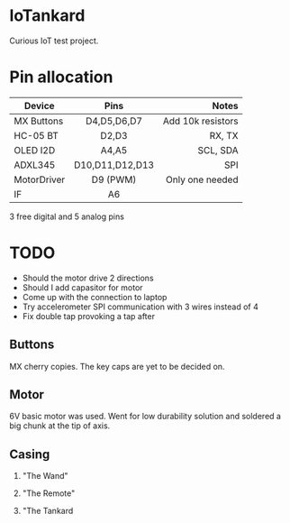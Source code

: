# IoTankard

Curious IoT test project.


# Pin allocation

| Device        | Pins              | Notes                  |
| ------------- |:-------------:    | ----------------------:|
| MX Buttons    | D4,D5,D6,D7       |  Add 10k resistors     |
| HC-05 BT      | D2,D3             |   RX, TX               |
| OLED I2D      | A4,A5             |   SCL, SDA             |
| ADXL345       | D10,D11,D12,D13   |        SPI             |
| MotorDriver   | D9 (PWM)          |    Only one needed     |
| IF            | A6                |                        |

3 free digital and 5 analog pins


# TODO

- Should the motor drive 2 directions
- Should I add capasitor for motor
- Come up with the connection to laptop
- Try accelerometer SPI communication with 3 wires instead of 4
- Fix double tap provoking a tap after

## Buttons

MX cherry copies. The key caps are yet to be decided on.

## Motor

6V basic motor was used. Went for low durability solution and soldered a big chunk at the tip of axis.

## Casing

1. "The Wand"

2. "The Remote"

3. "The Tankard